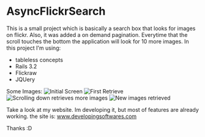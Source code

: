 AsyncFlickrSearch
=================

This is a small project which is basically a search box that looks for images on flickr.
Also, it was added a on demand pagination. Everytime that the scroll touches the bottom the application will look for 10 more images.
In this project I'm using:
- tableless concepts
- Rails 3.2
- Flickraw
- JQUery

Some Images:
![Initial Screen](brunomeira.github.com/AsyncFlickrSearch/img/img1.jpg)
![First Retrieve](brunomeira.github.com/AsyncFlickrSearch/img/img2.jpg)
![Scrolling down retrieves more images](brunomeira.github.com/AsyncFlickrSearch/img/img3.jpg)
![New images retrieved](brunomeira.github.com/AsyncFlickrSearch/img/img4.jpg)

Take a look at my website. Im developing it, but most of features are already working.
the site is: www.developingsoftwares.com

Thanks :D
